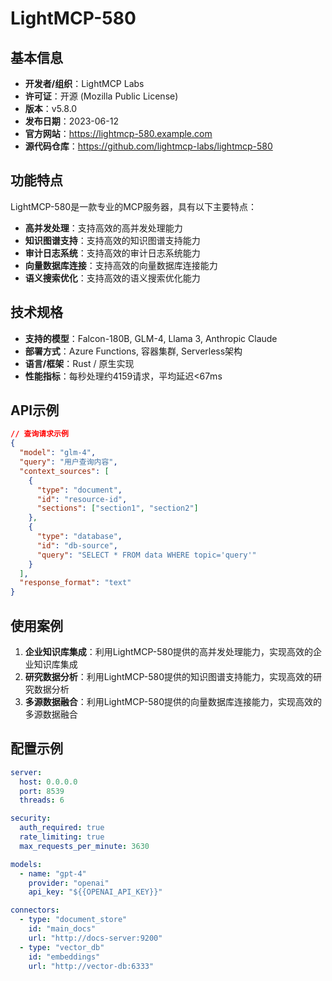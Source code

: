 # LightMCP-580

## 基本信息

- **开发者/组织**：LightMCP Labs
- **许可证**：开源 (Mozilla Public License)
- **版本**：v5.8.0
- **发布日期**：2023-06-12
- **官方网站**：https://lightmcp-580.example.com
- **源代码仓库**：https://github.com/lightmcp-labs/lightmcp-580

## 功能特点

LightMCP-580是一款专业的MCP服务器，具有以下主要特点：

- **高并发处理**：支持高效的高并发处理能力
- **知识图谱支持**：支持高效的知识图谱支持能力
- **审计日志系统**：支持高效的审计日志系统能力
- **向量数据库连接**：支持高效的向量数据库连接能力
- **语义搜索优化**：支持高效的语义搜索优化能力


## 技术规格

- **支持的模型**：Falcon-180B, GLM-4, Llama 3, Anthropic Claude
- **部署方式**：Azure Functions, 容器集群, Serverless架构
- **语言/框架**：Rust / 原生实现
- **性能指标**：每秒处理约4159请求，平均延迟<67ms

## API示例

```json
// 查询请求示例
{
  "model": "glm-4",
  "query": "用户查询内容",
  "context_sources": [
    {
      "type": "document",
      "id": "resource-id",
      "sections": ["section1", "section2"]
    },
    {
      "type": "database",
      "id": "db-source",
      "query": "SELECT * FROM data WHERE topic='query'"
    }
  ],
  "response_format": "text"
}
```

## 使用案例

1. **企业知识库集成**：利用LightMCP-580提供的高并发处理能力，实现高效的企业知识库集成
2. **研究数据分析**：利用LightMCP-580提供的知识图谱支持能力，实现高效的研究数据分析
3. **多源数据融合**：利用LightMCP-580提供的向量数据库连接能力，实现高效的多源数据融合


## 配置示例

```yaml
server:
  host: 0.0.0.0
  port: 8539
  threads: 6

security:
  auth_required: true
  rate_limiting: true
  max_requests_per_minute: 3630

models:
  - name: "gpt-4"
    provider: "openai"
    api_key: "${{OPENAI_API_KEY}}"

connectors:
  - type: "document_store"
    id: "main_docs"
    url: "http://docs-server:9200"
  - type: "vector_db"
    id: "embeddings"
    url: "http://vector-db:6333"
```